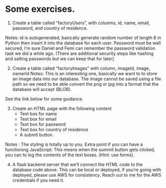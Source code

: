 # Some exercises.

1. Create a table called “factoryUsers”, with columns, id, name, email, password, and country of residence.

Notes: 
id is autogenerated, basically generate random number of length 8 in Python then insert it into the database for each user.
Password must be well secured, I’m sure Daniel and Femi can remember the password validation task we did a while ago. 
(There are additional security steps like hashing and salting passwords but we can keep that for later).


2. Create a table called “factoryImages” with column, imageId, image, ownerId
Notes: This is an interesting one, basically we want to to store an image data into our database. 
The image cannot be saved using a file path so we need to be able convert the png or jpg into a format 
that the database will accept (BLOB). 

See the link below for some guidance. 


3. Create an HTML page with the following content
    - Text box for name
    - Text box for email
    - Text box for password 
    - Text box for country of residence 
    - A submit button.

Notes :
The styling is totally up to you.
Extra point if you can have a functioning JavaScript: This means when the summit button gets clicked, 
you can to log the contents of the text boxes. (Hint: use forms).


4. A flask backend server that we’ll connect the HTML code to the database code above. 
This can be local or deployed, if you’re going with deployed, please use AWS for consistency. 
Reach out to me for the AWS credentials if you need it.